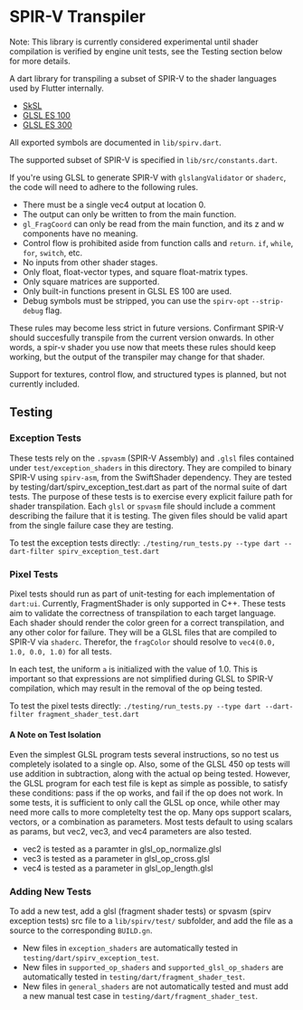 # SPIR-V Transpiler

Note: This library is currently considered experimental until shader compilation is verified by engine unit tests, see the Testing section below for more details.

A dart library for transpiling a subset of SPIR-V to the shader languages used by Flutter internally.

- [SkSL](https://skia.org/docs/user/sksl/)
- [GLSL ES 100](https://www.khronos.org/files/opengles_shading_language.pdf)
- [GLSL ES 300](https://www.khronos.org/registry/OpenGL/specs/es/3.0/GLSL_ES_Specification_3.00.pdf)

All exported symbols are documented in `lib/spirv.dart`.

The supported subset of SPIR-V is specified in `lib/src/constants.dart`.

If you're using GLSL to generate SPIR-V with `glslangValidator` or `shaderc`,
the code will need to adhere to the following rules.

- There must be a single vec4 output at location 0.
- The output can only be written to from the main function.
- `gl_FragCoord` can only be read from the main function, and its z and w components
  have no meaning.
- Control flow is prohibited aside from function calls and `return`.
  `if`, `while`, `for`, `switch`, etc.
- No inputs from other shader stages.
- Only float, float-vector types, and square float-matrix types.
- Only square matrices are supported.
- Only built-in functions present in GLSL ES 100 are used.
- Debug symbols must be stripped, you can use the `spirv-opt` `--strip-debug` flag.

These rules may become less strict in future versions. Confirmant SPIR-V should succesfully transpile from the current version onwards.  In other words, a spir-v shader you use now that meets these rules should keep working, but the output of the transpiler may change for that shader.

Support for textures, control flow, and structured types is planned, but not currently included.

## Testing

### Exception Tests

These tests rely on the `.spvasm` (SPIR-V Assembly)  and `.glsl` files contained under `test/exception_shaders` in this directory. They are compiled to binary SPIR-V using `spirv-asm`, from the SwiftShader dependency. They are tested by testing/dart/spirv_exception_test.dart as part of the normal suite of dart tests. The purpose of these tests is to exercise every explicit failure path for shader transpilation. Each `glsl` or `spvasm` file should include a comment describing the failure that it is testing. The given files should be valid apart from the single failure case they are testing.

To test the exception tests directly: `./testing/run_tests.py --type dart --dart-filter spirv_exception_test.dart`

### Pixel Tests

Pixel tests should run as part of unit-testing for each implementation of `dart:ui`. Currently, FragmentShader is only supported in C++. These tests aim to validate the correctness of transpilation to each target language. Each shader should render the color green for a correct transpilation, and any other color for failure. They will be a GLSL files that are compiled to SPIR-V via `shaderc`. Therefor, the `fragColor` should resolve to `vec4(0.0, 1.0, 0.0, 1.0)`
for all tests.

In each test, the uniform `a` is initialized with the value of 1.0.
This is important so that expressions are not simplified during GLSL to SPIR-V compilation, which may result in the removal of the op being tested.

To test the pixel tests directly: `./testing/run_tests.py --type dart --dart-filter fragment_shader_test.dart`

#### A Note on Test Isolation

Even the simplest GLSL program tests several instructions, so no test us completely isolated
to a single op. Also, some of the GLSL 450 op tests will use addition in subtraction, along with the
actual op being tested. However, the GLSL program for each test file is kept as simple as possible,
to satisfy these conditions: pass if the op works, and fail if the op does not work. In some tests,
it is sufficient to only call the GLSL op once, while other may need more calls to more completelty
test the op. Many ops support scalars, vectors, or a combination as parameters. Most tests default
to using scalars as params, but vec2, vec3, and vec4 parameters are also tested.

- vec2 is tested as a paramter in glsl_op_normalize.glsl
- vec3 is tested as a parameter in glsl_op_cross.glsl
- vec4 is tested as a parameter in glsl_op_length.glsl

### Adding New Tests

To add a new test, add a glsl (fragment shader tests) or spvasm (spirv exception tests) src file to a `lib/spirv/test/` subfolder, and add the file as a source to the corresponding `BUILD.gn`.

- New files in `exception_shaders` are automatically tested in `testing/dart/spirv_exception_test`.
- New files in `supported_op_shaders` and `supported_glsl_op_shaders` are automatically tested in `testing/dart/fragment_shader_test`.
- New files in `general_shaders` are not automatically tested and must add a new manual test case in `testing/dart/fragment_shader_test`.
